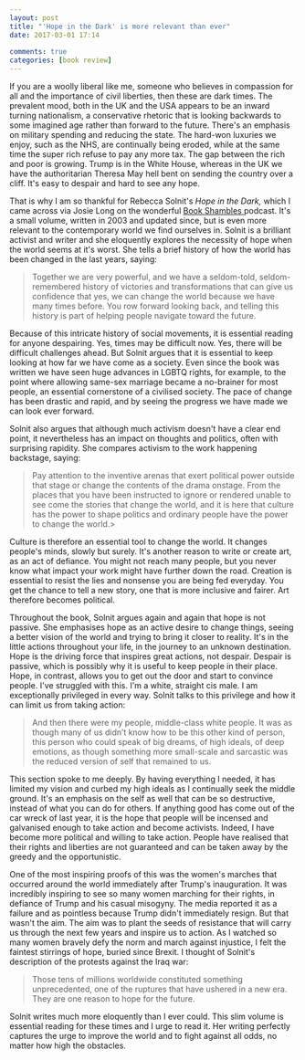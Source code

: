 ```yaml
---  
layout: post  
title: "'Hope in the Dark' is more relevant than ever"  
date: 2017-03-01 17:14  
  
comments: true  
categories: [book review]  
---  
```

If you are a woolly liberal like me, someone who believes in compassion for all and the importance of civil liberties, then these are dark times. The prevalent mood, both in the UK and the USA appears to be an inward turning nationalism, a conservative rhetoric that is looking backwards to some imagined age rather than forward to the future. There's an emphasis on military spending and reducing the state. The hard-won luxuries we enjoy, such as the NHS, are continually being eroded, while at the same time the super rich refuse to pay any more tax. The gap between the rich and poor is growing. Trump is in the White House, whereas in the UK we have the authoritarian Theresa May hell bent on sending the country over a cliff. It's easy to despair and hard to see any hope.  

<!--more-->  

That is why I am so thankful for Rebecca Solnit's *Hope in the Dark,* which I came across via Josie Long on the wonderful <a href="http://cosmicshambles.com/bookshambles">Book Shambles </a>podcast. It's a small volume, written in 2003 and updated since, but is even more relevant to the contemporary world we find ourselves in. Solnit is a brilliant activist and writer and she eloquently explores the necessity of hope when the world seems at it's worst. She tells a brief history of how the world has been changed in the last years, saying:  

> Together we are very powerful, and we have a seldom-told, seldom-remembered history of victories and transformations that can give us confidence that yes, we can change the world because we have many times before. You row forward looking back, and telling this history is part of helping people navigate toward the future.  

Because of this intricate history of social movements, it is essential reading for anyone despairing. Yes, times may be difficult now. Yes, there will be difficult challenges ahead. But Solnit argues that it is essential to keep looking at how far we have come as a society. Even since the book was written we have seen huge advances in LGBTQ rights, for example, to the point where allowing same-sex marriage became a no-brainer for most people, an essential cornerstone of a civilised society. The pace of change has been drastic and rapid, and by seeing the progress we have made we can look ever forward.  

Solnit also argues that although much activism doesn't have a clear end point, it nevertheless has an impact on thoughts and politics, often with surprising rapidity. She compares activism to the work happening backstage, saying:  

> Pay attention to the inventive arenas that exert political power outside that stage or change the contents of the drama onstage. From the places that you have been instructed to ignore or rendered unable to see come the stories that change the world, and it is here that culture has the power to shape politics and ordinary people have the power to change the world.>  

Culture is therefore an essential tool to change the world. It changes people's minds, slowly but surely. It's another reason to write or create art, as an act of defiance. You might not reach many people, but you never know what impact your work might have further down the road. Creation is essential to resist the lies and nonsense you are being fed everyday. You get the chance to tell a new story, one that is more inclusive and fairer. Art therefore becomes political.  

Throughout the book, Solnit argues again and again that hope is not passive. She emphasises hope as an active desire to change things, seeing a better vision of the world and trying to bring it closer to reality. It's in the little actions throughout your life, in the journey to an unknown destination. Hope is the driving force that inspires great actions, not despair. Despair is passive, which is possibly why it is useful to keep people in their place. Hope, in contrast, allows you to get out the door and start to convince people. I've struggled with this. I'm a white, straight cis male. I am exceptionally privileged in every way. Solnit talks to this privilege and how it can limit us from taking action:  

> And then there were my people, middle-class white people. It was as though many of us didn’t know how to be this other kind of person, this person who could speak of big dreams, of high ideals, of deep emotions, as though something more small-scale and sarcastic was the reduced version of self that remained to us.  

This section spoke to me deeply. By having everything I needed, it has limited my vision and curbed my high ideals as I continually seek the middle ground. It's an emphasis on the self as well that can be so destructive, instead of what you can do for others. If anything good has come out of the car wreck of last year, it is the hope that people will be incensed and galvanised enough to take action and become activists. Indeed, I have become more political and willing to take action. People have realised that their rights and liberties are not guaranteed and can be taken away by the greedy and the opportunistic.  

One of the most inspiring proofs of this was the women's marches that occurred around the world immediately after Trump's inauguration. It was incredibly inspiring to see so many women marching for their rights, in defiance of Trump and his casual misogyny. The media reported it as a failure and as pointless because Trump didn't immediately resign. But that wasn't the aim. The aim was to plant the seeds of resistance that will carry us through the next few years and inspire us to action. As I watched so many women bravely defy the norm and march against injustice, I felt the faintest stirrings of hope, buried since Brexit. I thought of Solnit's description of the protests against the Iraq war:  

> Those tens of millions worldwide constituted something unprecedented, one of the ruptures that have ushered in a new era. They are one reason to hope for the future.  

Solnit writes much more eloquently than I ever could. This slim volume is essential reading for these times and I urge to read it. Her writing perfectly captures the urge to improve the world and to fight against all odds, no matter how high the obstacles.  
